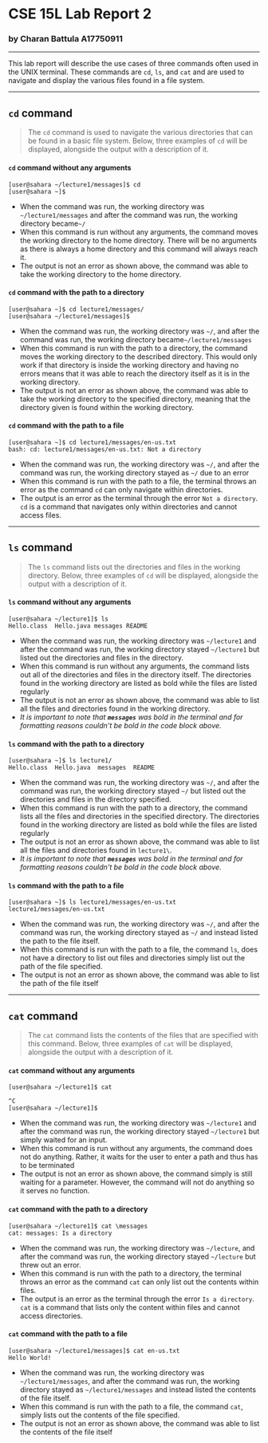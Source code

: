 # CSE 15L Lab Report 2
### by Charan Battula A17750911

---

This lab report will describe the use cases of three commands often used in the UNIX terminal.  These commands are `cd`, `ls`, and `cat` and are used to navigate and display the various files found in a file system. 

---
## `cd` command
> The `cd` command is used to navigate the various directories that can be found in a basic file system.  Below, three examples of `cd` will be displayed, alongside the output with a description of it.

#### `cd` command without any arguments
```
[user@sahara ~/lecture1/messages]$ cd
[user@sahara ~]$ 
```
- When the command was run, the working directory was `~/lecture1/messages` and after the command was run, the working directory became`~/`
- When this command is run without any arguments, the command moves the working directory to the home directory.  There will be no arguments as there is always a home directory and this command will always reach it.
- The output is not an error as shown above, the command was able to take the working directory to the home directory.

#### `cd` command with the path to a directory
```
[user@sahara ~]$ cd lecture1/messages/
[user@sahara ~/lecture1/messages]$ 
```
- When the command was run, the working directory was `~/`, and after the command was run, the working directory became`~/lecture1/messages`
- When this command is run with the path to a directory, the command moves the working directory to the described directory.  This would only work if that directory is inside the working directory and having no errors means that it was able to reach the directory itself as it is in the working directory.
- The output is not an error as shown above, the command was able to take the working directory to the specified directory, meaning that the directory given is found within the working directory.

#### `cd` command with the path to a file
```
[user@sahara ~]$ cd lecture1/messages/en-us.txt 
bash: cd: lecture1/messages/en-us.txt: Not a directory
```
- When the command was run, the working directory was `~/`, and after the command was run, the working directory stayed as `~/` due to an error
- When this command is run with the path to a file, the terminal throws an error as the command `cd` can only navigate within directories.
- The output is an error as the terminal through the error `Not a directory`. `cd` is a command that navigates only within directories and cannot access files.

---

## `ls` command
> The `ls` command lists out the directories and files in the working directory.  Below, three examples of `cd` will be displayed, alongside the output with a description of it.

#### `ls` command without any arguments
```
[user@sahara ~/lecture1]$ ls
Hello.class  Hello.java messages README
```
- When the command was run, the working directory was `~/lecture1` and after the command was run, the working directory stayed `~/lecture1` but listed out the directories and files in the directory.
- When this command is run without any arguments, the command lists out all of the directories and files in the directory itself.  The directories found in the working directory are listed as bold while the files are listed regularly 
- The output is not an error as shown above, the command was able to list all the files and directories found in the working directory.
- *It is important to note that **`messages`** was bold in the terminal and for formatting reasons couldn't be bold in the code block above.*

#### `ls` command with the path to a directory
```
[user@sahara ~]$ ls lecture1/
Hello.class  Hello.java  messages  README
```
- When the command was run, the working directory was `~/`, and after the command was run, the working directory stayed `~/` but listed out the directories and files in the directory specified.
- When this command is run with the path to a directory, the command lists all the files and directories in the specified directory.  The directories found in the working directory are listed as bold while the files are listed regularly
- The output is not an error as shown above, the command was able to list all the files and directories found in `lecture1\`.
- *It is important to note that **`messages`** was bold in the terminal and for formatting reasons couldn't be bold in the code block above.*

#### `ls` command with the path to a file
```
[user@sahara ~]$ ls lecture1/messages/en-us.txt 
lecture1/messages/en-us.txt
```
- When the command was run, the working directory was `~/`, and after the command was run, the working directory stayed as `~/` and instead listed the path to the file itself.
- When this command is run with the path to a file, the command `ls`, does not have a directory to list out files and directories simply list out the path of the file specified.
- The output is not an error as shown above, the command was able to list the path of the file itself

---

## `cat` command
> The `cat` command lists the contents of the files that are specified with this command.  Below, three examples of `cat` will be displayed, alongside the output with a description of it.

#### `cat` command without any arguments
```
[user@sahara ~/lecture1]$ cat

^C
[user@sahara ~/lecture1]$ 
```
- When the command was run, the working directory was `~/lecture1` and after the command was run, the working directory stayed `~/lecture1` but simply waited for an input.
- When this command is run without any arguments, the command does not do anything.  Rather, it waits for the user to enter a path and thus has to be terminated
- The output is not an error as shown above, the command simply is still waiting for a parameter.  However, the command will not do anything so it serves no function.

#### `cat` command with the path to a directory
```
[user@sahara ~/lecture1]$ cat \messages
cat: messages: Is a directory
```
- When the command was run, the working directory was `~/lecture`, and after the command was run, the working directory stayed `~/lecture` but threw out an error.
- When this command is run with the path to a directory, the terminal throws an error as the command `cat` can only list out the contents within files.
- The output is an error as the terminal through the error `Is a directory`. `cat` is a command that lists only the content within files and cannot access directories.


#### `cat` command with the path to a file
```
[user@sahara ~/lecture1/messages]$ cat en-us.txt 
Hello World!
```
- When the command was run, the working directory was `~/lecture1/messages`, and after the command was run, the working directory stayed as `~/lecture1/messages` and instead listed the contents of the file itself.
- When this command is run with the path to a file, the command `cat`, simply lists out the contents of the file specified.
- The output is not an error as shown above, the command was able to list the contents of the file itself
